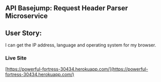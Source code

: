 ## API Basejump: Request Header Parser Microservice


## User Story:

 I can get the IP address, language and operating system for my browser.

 ### Live Site
[https://powerful-fortress-30434.herokuapp.com/](https://powerful-fortress-30434.herokuapp.com/)